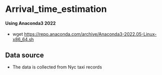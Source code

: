 # Arrival_time_estimation

#### Using Anaconda3 2022 
- wget https://repo.anaconda.com/archive/Anaconda3-2022.05-Linux-x86_64.sh

## Data source
- The data is collected from Nyc taxi records 